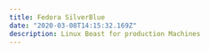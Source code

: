 ```yaml
---
title: Fedora SilverBlue
date: "2020-03-08T14:15:32.169Z"
description: Linux Beast for production Machines
---
```



## 


